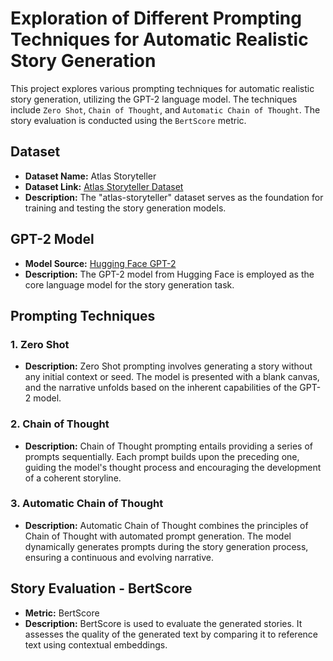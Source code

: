 # Exploration of Different Prompting Techniques for Automatic Realistic Story Generation

This project explores various prompting techniques for automatic realistic story generation, utilizing the GPT-2 language model. The techniques include `Zero Shot`, `Chain of Thought`, and `Automatic Chain of Thought`. The story evaluation is conducted using the `BertScore` metric.

## Dataset

- **Dataset Name:** Atlas Storyteller
- **Dataset Link:** [Atlas Storyteller Dataset](https://huggingface.co/datasets/AtlasUnified/atlas-storyteller?row=42)
- **Description:** The "atlas-storyteller" dataset serves as the foundation for training and testing the story generation models.

## GPT-2 Model

- **Model Source:** [Hugging Face GPT-2](https://huggingface.co/docs/transformers/model_doc/gpt2)
- **Description:** The GPT-2 model from Hugging Face is employed as the core language model for the story generation task.

## Prompting Techniques

### 1. Zero Shot

- **Description:** Zero Shot prompting involves generating a story without any initial context or seed. The model is presented with a blank canvas, and the narrative unfolds based on the inherent capabilities of the GPT-2 model.

### 2. Chain of Thought

- **Description:** Chain of Thought prompting entails providing a series of prompts sequentially. Each prompt builds upon the preceding one, guiding the model's thought process and encouraging the development of a coherent storyline.

### 3. Automatic Chain of Thought

- **Description:** Automatic Chain of Thought combines the principles of Chain of Thought with automated prompt generation. The model dynamically generates prompts during the story generation process, ensuring a continuous and evolving narrative.

## Story Evaluation - BertScore

- **Metric:** BertScore
- **Description:** BertScore is used to evaluate the generated stories. It assesses the quality of the generated text by comparing it to reference text using contextual embeddings.
